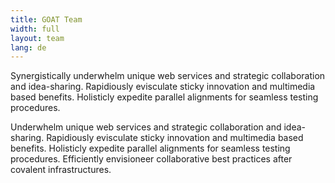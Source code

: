 ```yaml
---
title: GOAT Team
width: full
layout: team
lang: de
---
```


Synergistically underwhelm unique web services and strategic collaboration and idea-sharing. Rapidiously evisculate sticky innovation and multimedia based benefits. Holisticly expedite parallel alignments for seamless testing procedures.  

Underwhelm unique web services and strategic collaboration and idea-sharing. Rapidiously evisculate sticky innovation and multimedia based benefits. Holisticly expedite parallel alignments for seamless testing procedures. Efficiently envisioneer collaborative best practices after covalent infrastructures. 